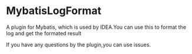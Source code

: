 # MybatisLogFormat
A plugin for Mybatis, which is used by IDEA.You can use this to format the log and get the formated result

If you have any questions by the plugin,you can use issues.
